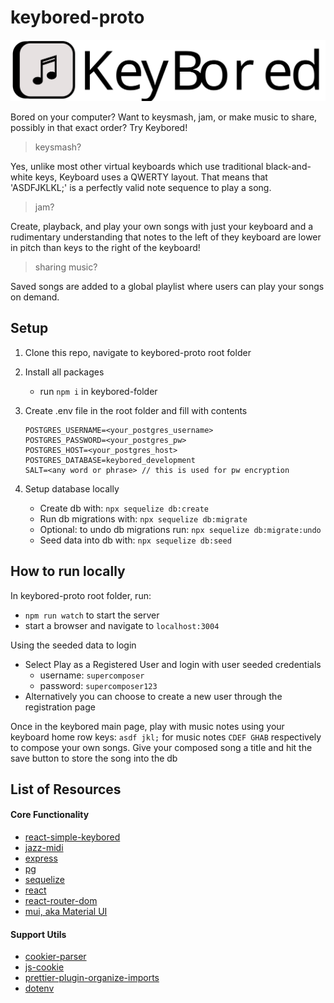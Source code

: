 # keybored-proto

![keybored logo](./src/assets/keyboard-96-web-left.svg)

Bored on your computer? Want to keysmash, jam, or make music to share, possibly in that exact order?
Try Keybored!

> keysmash?

Yes, unlike most other virtual keyboards which use traditional black-and-white keys, Keyboard uses a QWERTY layout.
That means that 'ASDFJKLKL;' is a perfectly valid note sequence to play a song.

> jam?

Create, playback, and play your own songs with just your keyboard and a rudimentary understanding that notes to the left of they keyboard are lower in pitch than keys to the right of the keyboard!

> sharing music?

Saved songs are added to a global playlist where users can play your songs on demand.

## Setup

1. Clone this repo, navigate to keybored-proto root folder
2. Install all packages
   - run `npm i` in keybored-folder
3. Create .env file in the root folder and fill with contents

   ```
   POSTGRES_USERNAME=<your_postgres_username>
   POSTGRES_PASSWORD=<your_postgres_pw>
   POSTGRES_HOST=<your_postgres_host>
   POSTGRES_DATABASE=keybored_development
   SALT=<any word or phrase> // this is used for pw encryption
   ```

4. Setup database locally
   - Create db with: `npx sequelize db:create`
   - Run db migrations with: `npx sequelize db:migrate`
   - Optional: to undo db migrations run: `npx sequelize db:migrate:undo`
   - Seed data into db with: `npx sequelize db:seed`

## How to run locally

In keybored-proto root folder, run:

- `npm run watch` to start the server
- start a browser and navigate to `localhost:3004`

Using the seeded data to login

- Select Play as a Registered User and login with user seeded credentials
  - username: `supercomposer`
  - password: `supercomposer123`
- Alternatively you can choose to create a new user through the registration page

Once in the keybored main page, play with music notes using your keyboard home row keys: `asdf jkl;` for music notes `CDEF GHAB` respectively to compose your own songs. Give your composed song a title and hit the save button to store the song into the db

## List of Resources

#### Core Functionality

- [react-simple-keybored](https://github.com/hodgef/react-simple-keyboard)
- [jazz-midi](https://github.com/jazz-soft/JZZ)
- [express](https://www.npmjs.com/package/express)
- [pg](https://www.npmjs.com/package/pg)
- [sequelize](https://www.npmjs.com/package/sequelize)
- [react](https://www.npmjs.com/package/react)
- [react-router-dom](https://www.npmjs.com/package/react-router-dom)
- [mui, aka Material UI](https://mui.com/material-ui/getting-started/overview/)

#### Support Utils

- [cookier-parser](https://www.npmjs.com/package/cookie-parser)
- [js-cookie](https://www.npmjs.com/package/js-cookie)
- [prettier-plugin-organize-imports](https://www.npmjs.com/package/prettier-plugin-organize-imports)
- [dotenv](https://www.npmjs.com/package/dotenv)
